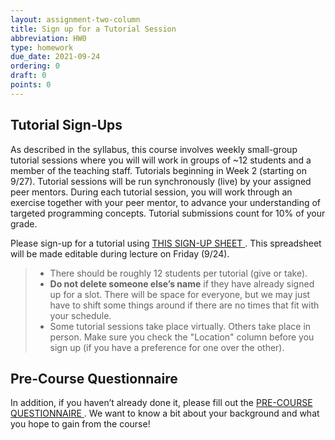 ```yaml
---
layout: assignment-two-column
title: Sign up for a Tutorial Session
abbreviation: HW0
type: homework
due_date: 2021-09-24
ordering: 0
draft: 0
points: 0
---
```


## Tutorial Sign-Ups
As described in the syllabus, this course involves weekly small-group tutorial sessions where you will will work in groups of ~12 students and a member of the teaching staff. Tutorials beginning in Week 2 (starting on 9/27). Tutorial sessions will be run synchronously (live) by your assigned peer mentors. During each tutorial session, you will work through an exercise together with your peer mentor, to advance your understanding of targeted programming concepts. Tutorial submissions count for 10% of your grade.

Please sign-up for a tutorial using <a class="lab" href="https://docs.google.com/spreadsheets/d/1n9io9LSvSR_IolYRnwMluJ2Eq_qFN7uhGFRBMQVzvec/edit?usp=sharing" target="_blank">THIS SIGN-UP SHEET <i class="fa fa-link" aria-hidden="true"></i></a>. This spreadsheet will be made editable during lecture on Friday (9/24).

> * There should be roughly 12 students per tutorial (give or take). 
> * **Do not delete someone else’s name** if they have already signed up for a slot. There will be space for everyone, but we may just have to shift some things around if there are no times that fit with your schedule.
> * Some tutorial sessions take place virtually. Others take place in person. Make sure you check the "Location" column before you sign up (if you have a preference for one over the other).

## Pre-Course Questionnaire
In addition, if you haven’t already done it, please fill out the <a class="lab" href="https://forms.gle/eE7EvWm57TmJWona6" target="_blank">PRE-COURSE QUESTIONNAIRE <i class="fa fa-link" aria-hidden="true"></i></a>. We want to know a bit about your background and what you hope to gain from the course!